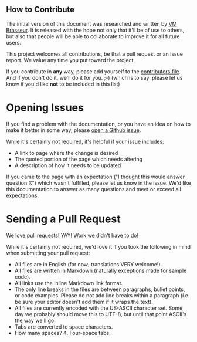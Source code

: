 ## How to Contribute

The initial version of this document was researched and written by [VM Brasseur](http://vmbrasseur.com). It is released with the hope not only that it'll be of use to others, but also that people will be able to collaborate to improve it for all future users.

This project welcomes all contributions, be that a pull request or an issue report. We value any time you put toward the project.

If you contribute in **any** way, please add yourself to the [contributors file](./contributors.md). And if you don't do it, we'll do it for you. ;-) (which is to say: please let us know if you'd like **not** to be included in this list)

# Opening Issues

If you find a problem with the documentation, or you have an idea on how to make it better in some way, please [open a Github issue](https://github.com/vmbrasseur/IAS3API/issues).

While it's certainly not required, it's helpful if your issue includes:

* A link to page where the change is desired
* The quoted portion of the page which needs altering
* A description of how it needs to be updated

If you came to the page with an expectation ("I thought this would answer question X") which wasn't fulfilled, please let us know in the issue. We'd like this documentation to answer as many questions and meet or exceed all expectations.

# Sending a Pull Request

We love pull requests! YAY! Work we didn't have to do!

While it's certainly not required, we'd love it if you took the following in mind when submitting your pull request:

* All files are in English (for now; translations VERY welcome!).
* All files are written in Markdown (naturally exceptions made for sample code).
* All links use the inline Markdown link format.
* The only line breaks in the files are between paragraphs, bullet points, or code examples. Please do not add line breaks within a paragraph (i.e. be sure your editor doesn't add them if it wraps the text).
* All files are currently encoded with the US-ASCII character set. Some day we probably should move this to UTF-8, but until that point ASCII's the way we'll go.
* Tabs are converted to space characters.
* How many spaces? 4. Four-space tabs.
